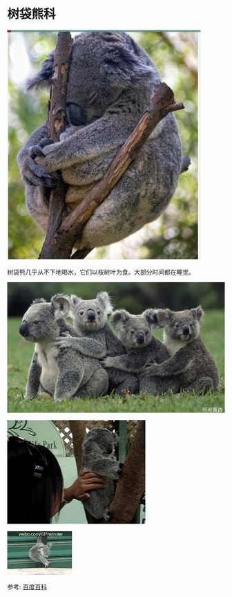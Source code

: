 # 树袋熊科

![](01.jpg)

树袋熊几乎从不下地喝水，它们以桉树叶为食。大部分时间都在睡觉。

![](02.jpg)

![](01.gif)

![](02.gif)

参考: [百度百科](https://baike.baidu.com/item/%E6%A0%91%E8%A2%8B%E7%86%8A/136111?fromModule=lemma_search-box&fromtitle=%E8%80%83%E6%8B%89&fromid=546986)
